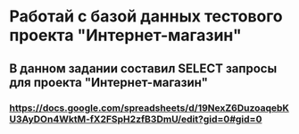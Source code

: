 # Работай с базой данных тестового проекта "Интернет-магазин"

## В данном задании составил SELECT запросы для проекта "Интернет-магазин"
### https://docs.google.com/spreadsheets/d/19NexZ6DuzoaqebKU3AyDOn4WktM-fX2FSpH2zfB3DmU/edit?gid=0#gid=0
